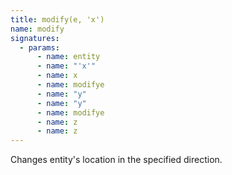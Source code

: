 ```yaml
---
title: modify(e, 'x')
name: modify
signatures:
  - params:
      - name: entity
      - name: "'x'"
      - name: x
      - name: modifye
      - name: "y"
      - name: "y"
      - name: modifye
      - name: z
      - name: z
---
```


Changes entity's location in the specified direction.
